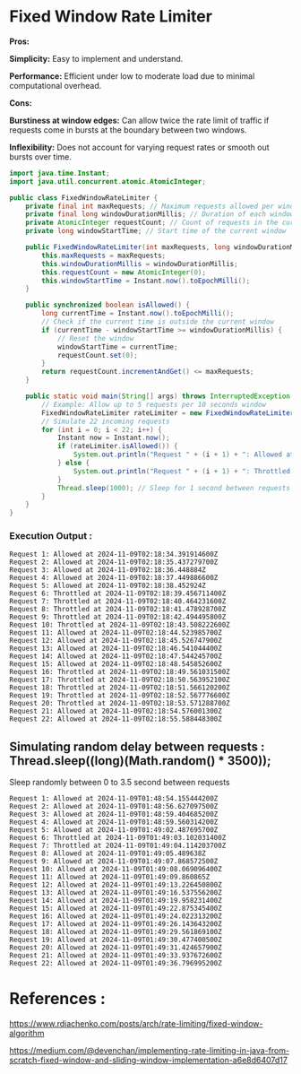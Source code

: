 # Fixed Window Rate Limiter

**Pros:**

**Simplicity:** Easy to implement and understand.

**Performance:** Efficient under low to moderate load due to minimal computational overhead.

**Cons:**

**Burstiness at window edges:** Can allow twice the rate limit of traffic if requests come in bursts at the boundary between two windows.

**Inflexibility:** Does not account for varying request rates or smooth out bursts over time.

```java
import java.time.Instant;
import java.util.concurrent.atomic.AtomicInteger;

public class FixedWindowRateLimiter {
    private final int maxRequests; // Maximum requests allowed per window
    private final long windowDurationMillis; // Duration of each window in milliseconds
    private AtomicInteger requestCount; // Count of requests in the current window
    private long windowStartTime; // Start time of the current window

    public FixedWindowRateLimiter(int maxRequests, long windowDurationMillis) {
        this.maxRequests = maxRequests;
        this.windowDurationMillis = windowDurationMillis;
        this.requestCount = new AtomicInteger(0);
        this.windowStartTime = Instant.now().toEpochMilli();
    }

    public synchronized boolean isAllowed() {
        long currentTime = Instant.now().toEpochMilli();
        // Check if the current time is outside the current window
        if (currentTime - windowStartTime >= windowDurationMillis) {
            // Reset the window
            windowStartTime = currentTime;
            requestCount.set(0);
        }
        return requestCount.incrementAndGet() <= maxRequests;
    }

    public static void main(String[] args) throws InterruptedException {
        // Example: Allow up to 5 requests per 10 seconds window
        FixedWindowRateLimiter rateLimiter = new FixedWindowRateLimiter(5, 10000);
        // Simulate 22 incoming requests
        for (int i = 0; i < 22; i++) {
            Instant now = Instant.now();
            if (rateLimiter.isAllowed()) {
                System.out.println("Request " + (i + 1) + ": Allowed at "+ now);
            } else {
                System.out.println("Request " + (i + 1) + ": Throttled at "+ now);
            }
            Thread.sleep(1000); // Sleep for 1 second between requests
        }
    }
}
```
### Execution Output :
```
Request 1: Allowed at 2024-11-09T02:18:34.391914600Z
Request 2: Allowed at 2024-11-09T02:18:35.437279700Z
Request 3: Allowed at 2024-11-09T02:18:36.448884Z
Request 4: Allowed at 2024-11-09T02:18:37.449886600Z
Request 5: Allowed at 2024-11-09T02:18:38.452924Z
Request 6: Throttled at 2024-11-09T02:18:39.456711400Z
Request 7: Throttled at 2024-11-09T02:18:40.464231600Z
Request 8: Throttled at 2024-11-09T02:18:41.478928700Z
Request 9: Throttled at 2024-11-09T02:18:42.494495800Z
Request 10: Throttled at 2024-11-09T02:18:43.508222600Z
Request 11: Allowed at 2024-11-09T02:18:44.523985700Z
Request 12: Allowed at 2024-11-09T02:18:45.526747900Z
Request 13: Allowed at 2024-11-09T02:18:46.541044400Z
Request 14: Allowed at 2024-11-09T02:18:47.544245700Z
Request 15: Allowed at 2024-11-09T02:18:48.545852600Z
Request 16: Throttled at 2024-11-09T02:18:49.561031500Z
Request 17: Throttled at 2024-11-09T02:18:50.563952100Z
Request 18: Throttled at 2024-11-09T02:18:51.566120200Z
Request 19: Throttled at 2024-11-09T02:18:52.567776600Z
Request 20: Throttled at 2024-11-09T02:18:53.571288700Z
Request 21: Allowed at 2024-11-09T02:18:54.576001300Z
Request 22: Allowed at 2024-11-09T02:18:55.588448300Z
```


## Simulating random delay between requests : Thread.sleep((long)(Math.random() * 3500));
Sleep randomly between 0 to 3.5 second between requests
```
Request 1: Allowed at 2024-11-09T01:48:54.155444200Z
Request 2: Allowed at 2024-11-09T01:48:56.627097500Z
Request 3: Allowed at 2024-11-09T01:48:59.404685200Z
Request 4: Allowed at 2024-11-09T01:48:59.560314200Z
Request 5: Allowed at 2024-11-09T01:49:02.487695700Z
Request 6: Throttled at 2024-11-09T01:49:03.102031400Z
Request 7: Throttled at 2024-11-09T01:49:04.114203700Z
Request 8: Allowed at 2024-11-09T01:49:05.489638Z
Request 9: Allowed at 2024-11-09T01:49:07.868572500Z
Request 10: Allowed at 2024-11-09T01:49:08.069096400Z
Request 11: Allowed at 2024-11-09T01:49:09.860865Z
Request 12: Allowed at 2024-11-09T01:49:13.226450800Z
Request 13: Allowed at 2024-11-09T01:49:16.537556200Z
Request 14: Allowed at 2024-11-09T01:49:19.958231400Z
Request 15: Allowed at 2024-11-09T01:49:22.875345400Z
Request 16: Allowed at 2024-11-09T01:49:24.022313200Z
Request 17: Allowed at 2024-11-09T01:49:26.143643200Z
Request 18: Allowed at 2024-11-09T01:49:29.561869100Z
Request 19: Allowed at 2024-11-09T01:49:30.477400500Z
Request 20: Allowed at 2024-11-09T01:49:31.424657900Z
Request 21: Allowed at 2024-11-09T01:49:33.937672600Z
Request 22: Allowed at 2024-11-09T01:49:36.796995200Z
```

# References :

https://www.rdiachenko.com/posts/arch/rate-limiting/fixed-window-algorithm

https://medium.com/@devenchan/implementing-rate-limiting-in-java-from-scratch-fixed-window-and-sliding-window-implementation-a6e8d6407d17
